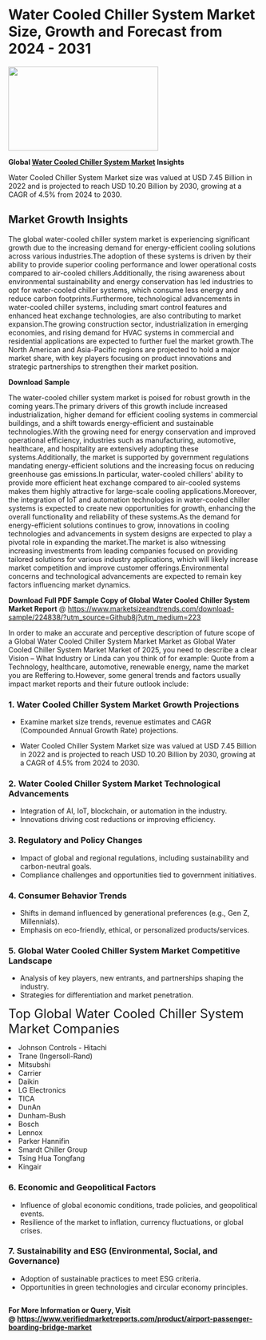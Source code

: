 <H1>Water Cooled Chiller System Market Size, Growth and Forecast from 2024 - 2031</H1><img class="aligncenter size-medium wp-image-584254" src="https://thirdeyenews.in/wp-content/uploads/2024/09/Global-Market-Research-300x168.jpeg" alt="" width="300" height="168" /><p><strong>Global&nbsp;<a href="https://www.marketsizeandtrends.com/download-sample/224838/?utm_source=Github8j?utm_medium=223">Water Cooled Chiller System Market</a> Insights</strong></p><p>Water Cooled Chiller System Market size was valued at USD 7.45 Billion in 2022 and is projected to reach USD 10.20 Billion by 2030, growing at a CAGR of 4.5% from 2024 to 2030.</p><p><h2>Market Growth Insights</h2> <p>The global water-cooled chiller system market is experiencing significant growth due to the increasing demand for energy-efficient cooling solutions across various industries.The adoption of these systems is driven by their ability to provide superior cooling performance and lower operational costs compared to air-cooled chillers.Additionally, the rising awareness about environmental sustainability and energy conservation has led industries to opt for water-cooled chiller systems, which consume less energy and reduce carbon footprints.Furthermore, technological advancements in water-cooled chiller systems, including smart control features and enhanced heat exchange technologies, are also contributing to market expansion.The growing construction sector, industrialization in emerging economies, and rising demand for HVAC systems in commercial and residential applications are expected to further fuel the market growth.The North American and Asia-Pacific regions are projected to hold a major market share, with key players focusing on product innovations and strategic partnerships to strengthen their market position.</p> <p><strong>Download Sample</strong></p> <p>The water-cooled chiller system market is poised for robust growth in the coming years.The primary drivers of this growth include increased industrialization, higher demand for efficient cooling systems in commercial buildings, and a shift towards energy-efficient and sustainable technologies.With the growing need for energy conservation and improved operational efficiency, industries such as manufacturing, automotive, healthcare, and hospitality are extensively adopting these systems.Additionally, the market is supported by government regulations mandating energy-efficient solutions and the increasing focus on reducing greenhouse gas emissions.In particular, water-cooled chillers' ability to provide more efficient heat exchange compared to air-cooled systems makes them highly attractive for large-scale cooling applications.Moreover, the integration of IoT and automation technologies in water-cooled chiller systems is expected to create new opportunities for growth, enhancing the overall functionality and reliability of these systems.As the demand for energy-efficient solutions continues to grow, innovations in cooling technologies and advancements in system designs are expected to play a pivotal role in expanding the market.The market is also witnessing increasing investments from leading companies focused on providing tailored solutions for various industry applications, which will likely increase market competition and improve customer offerings.Environmental concerns and technological advancements are expected to remain key factors influencing market dynamics.</p> <p><span class=""><strong>Download Full PDF Sample Copy of Global Water Cooled Chiller System Market Report</strong> @ <a href="https://www.marketsizeandtrends.com/download-sample/224838/?utm_source=Github8j?utm_medium=223" target="_blank">https://www.marketsizeandtrends.com/download-sample/224838/?utm_source=Github8j?utm_medium=223</a></span></p><p>In order to make an accurate and perceptive description of future scope of a Global&nbsp;Water Cooled Chiller System Market Market as Global&nbsp;Water Cooled Chiller System Market Market of 2025, you need to describe a clear Vision &ndash; What Industry or Linda can you think of for example: Quote from a Technology, healthcare, automotive, renewable energy, name the market you are Reffering to.However, some general trends and factors usually impact market reports and their future outlook include:</p><h3>1.&nbsp;<strong>Water Cooled Chiller System Market Growth Projections</strong></h3><ul><li>Examine market size trends, revenue estimates and CAGR (Compounded Annual Growth Rate) projections.</li><li><p>Water Cooled Chiller System Market size was valued at USD 7.45 Billion in 2022 and is projected to reach USD 10.20 Billion by 2030, growing at a CAGR of 4.5% from 2024 to 2030.</p></li></ul><h3>2.&nbsp;<strong>Water Cooled Chiller System Market Technological Advancements</strong></h3><ul><li>Integration of AI, IoT, blockchain, or automation in the industry.</li><li>Innovations driving cost reductions or improving efficiency.</li></ul><h3>3.&nbsp;<strong>Regulatory and Policy Changes</strong></h3><ul><li>Impact of global and regional regulations, including sustainability and carbon-neutral goals.</li><li>Compliance challenges and opportunities tied to government initiatives.</li></ul><h3>4.&nbsp;<strong>Consumer Behavior Trends</strong></h3><ul><li>Shifts in demand influenced by generational preferences (e.g., Gen Z, Millennials).</li><li>Emphasis on eco-friendly, ethical, or personalized products/services.</li></ul><h3>5.&nbsp;<strong>Global Water Cooled Chiller System Market Competitive Landscape</strong></h3><ul><li>Analysis of key players, new entrants, and partnerships shaping the industry.</li><li>Strategies for differentiation and market penetration.</li></ul><p data-pm-slice="1 1 []"><span style="color: inherit; font-family: inherit; font-size: 25px;">Top Global Water Cooled Chiller System Market Companies</span></p><div class="" data-test-id=""><p><li>Johnson Controls - Hitachi</li><li> Trane (Ingersoll-Rand)</li><li> Mitsubshi</li><li> Carrier</li><li> Daikin</li><li> LG Electronics</li><li> TICA</li><li> DunAn</li><li> Dunham-Bush</li><li> Bosch</li><li> Lennox</li><li> Parker Hannifin</li><li> Smardt Chiller Group</li><li> Tsing Hua Tongfang</li><li> Kingair</li></p></div><h3>6.&nbsp;<strong>Economic and Geopolitical Factors</strong></h3><ul><li>Influence of global economic conditions, trade policies, and geopolitical events.</li><li>Resilience of the market to inflation, currency fluctuations, or global crises.</li></ul><h3>7.&nbsp;<strong>Sustainability and ESG (Environmental, Social, and Governance)</strong></h3><ul><li>Adoption of sustainable practices to meet ESG criteria.</li><li>Opportunities in green technologies and circular economy principles.</li></ul><h2><strong style="font-size: 14px;">For More Information or Query, Visit @&nbsp;</strong><a style="background-color: #ffffff; font-size: 14px;" href="https://www.marketsizeandtrends.com/report/water-cooled-chiller-system-market/" target="_blank">https://www.verifiedmarketreports.com/product/airport-passenger-boarding-bridge-market</a></h2>